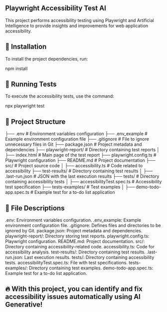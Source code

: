 ## Playwright Accessibility Test AI

This project performs accessibility testing using Playwright and Artificial Intelligence to provide insights and improvements for web application accessibility.

## 📌 Installation

To install the project dependencies, run:

npm install

## 🚀 Running Tests

To execute the accessibility tests, use the command:

npx playwright test

## 📁 Project Structure

├── .env                 # Environment variables configuration
├── .env_example         # Example environment configuration file
├── .gitignore           # File to ignore unnecessary files in Git
├── package.json         # Project metadata and dependencies
├── playwright-report/   # Directory containing test reports
│   ├── index.html       # Main page of the test report
├── playwright.config.ts # Playwright configuration
├── README.md            # Project documentation
├── src/                 # Project source code
│   ├── accessibility.ts # Code related to accessibility
├── test-results/        # Directory containing test results
│   ├── .last-run.json   # JSON with the last execution results
├── tests/               # Directory containing accessibility tests
│   ├── accessibilityTest.spec.ts # Accessibility test specification
├── tests-examples/      # Test examples
│   ├── demo-todo-app.spec.ts # Example test for a to-do list application

## 📝 File Descriptions

.env: Environment variables configuration.
.env_example: Example environment configuration file.
.gitignore: Defines files and directories to be ignored by Git.
package.json: Project metadata and dependencies.
playwright-report/: Directory storing test reports.
playwright.config.ts: Playwright configuration.
README.md: Project documentation.
src/: Directory containing accessibility-related code.
accessibility.ts: Code for accessibility analysis.
test-results/: Directory containing test results.
.last-run.json: Last execution results.
tests/: Directory containing accessibility tests.
accessibilityTest.spec.ts: File with test specifications.
tests-examples/: Directory containing test examples.
demo-todo-app.spec.ts: Example test for a to-do list application.

## 🔥 With this project, you can identify and fix accessibility issues automatically using AI Generative!